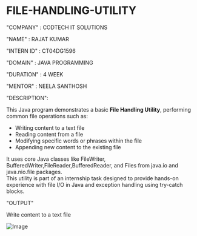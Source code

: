 # FILE-HANDLING-UTILITY

"COMPANY" : CODTECH IT SOLUTIONS

"NAME"    : RAJAT KUMAR

"INTERN ID"  : CT04DG1596

"DOMAIN" : JAVA PROGRAMMING

"DURATION" : 4 WEEK

"MENTOR" : NEELA SANTHOSH

"DESCRIPTION":

This Java program demonstrates a basic **File Handling Utility**, performing common file operations such as:

- Writing content to a text file
- Reading content from a file
- Modifying specific words or phrases within the file
- Appending new content to the existing file

It uses core Java classes like FileWriter, BufferedWriter,FileReader,BufferedReader, and Files from java.io and java.nio.file packages.  
This utility is part of an internship task designed to provide hands-on experience with file I/O in Java and exception handling using try-catch blocks.

"OUTPUT"

Write content to a text file

![Image](https://github.com/user-attachments/assets/181562e6-87b2-45e3-ac83-00644487cf9f)






